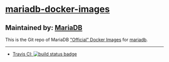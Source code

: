# [mariadb-docker-images](https://github.com/mariadb-corporation/mariadb-docker-images)

## Maintained by: [MariaDB](https://mariadb.com/)

This is the Git repo of MariaDB ["Official" Docker Images](https://github.com/mariadb-corporation/mariadb-docker-images) for [mariadb](https://hub.docker.com/r/mariadb). 

---

-	[Travis CI: ![build status badge](https://img.shields.io/travis/mariadb-corporation/mariadb-docker-images/master.svg)](https://travis-ci.org/mariadb-corporation/mariadb-docker-images/branches)

